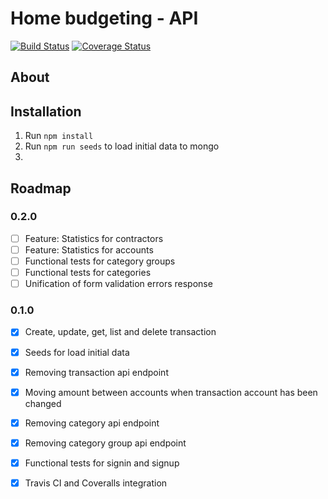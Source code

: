 # Home budgeting - API
[![Build Status](https://travis-ci.org/krybc/budget-api.svg?branch=master)](https://travis-ci.org/kamil-rybczynski/budget-api)
[![Coverage Status](https://coveralls.io/repos/github/krybc/budget-api/badge.svg)](https://coveralls.io/github/kamil-rybczynski/budget-api)

## About

## Installation

1. Run `npm install`
2. Run `npm run seeds` to load initial data to mongo
3. 


## Roadmap

### 0.2.0

- [ ] Feature: Statistics for contractors
- [ ] Feature: Statistics for accounts
- [ ] Functional tests for category groups
- [ ] Functional tests for categories
- [ ] Unification of form validation errors response

### 0.1.0

- [x] Create, update, get, list and delete transaction
- [x] Seeds for load initial data
- [x] Removing transaction api endpoint
- [x] Moving amount between accounts when transaction account has been changed
- [x] Removing category api endpoint
- [x] Removing category group api endpoint
- [x] Functional tests for signin and signup
- [x] Travis CI and Coveralls integration

